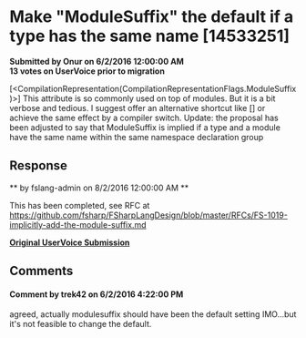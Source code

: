 # Make "ModuleSuffix" the default if a type has the same name [14533251] #

**Submitted by Onur on 6/2/2016 12:00:00 AM**  
**13 votes on UserVoice prior to migration**  

[<CompilationRepresentation(CompilationRepresentationFlags.ModuleSuffix )>]
This attribute is so commonly used on top of modules. But it is a bit verbose and tedious. I suggest offer an alternative shortcut like [<ModuleSuffix>] or achieve the same effect by a compiler switch.
Update: the proposal has been adjusted to say that ModuleSuffix is implied if a type and a module have the same name within the same namespace declaration group



## Response ##
** by fslang-admin on 8/2/2016 12:00:00 AM **

This has been completed, see RFC at https://github.com/fsharp/FSharpLangDesign/blob/master/RFCs/FS-1019-implicitly-add-the-module-suffix.md


**[Original UserVoice Submission](https://fslang.uservoice.com/forums/245727-f-language/suggestions/14533251)**


## Comments ##


#### Comment by trek42 on 6/2/2016 4:22:00 PM ####
agreed, actually modulesuffix should have been the default setting IMO...but it's not feasible to change the default.


